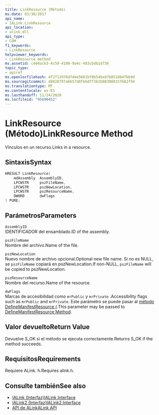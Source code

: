 ```yaml
---
title: LinkResource (Método)
ms.date: 03/30/2017
api_name:
- IALink.LinkResource
api_location:
- alink.dll
api_type:
- COM
f1_keywords:
- LinkResource
helpviewer_keywords:
- LinkResource method
ms.assetid: c404acb3-4c59-4100-9a4c-483cbdb1d736
topic_type:
- apiref
ms.openlocfilehash: 4f2f13976dfd4e5601bf8b54bed7b851884fbb9d
ms.sourcegitcommit: d8020797a6657d0fbbdff362b80300815f682f94
ms.translationtype: MT
ms.contentlocale: es-ES
ms.lasthandoff: 11/24/2020
ms.locfileid: "95690452"
---
```

# <a name="linkresource-method"></a><span data-ttu-id="99940-102">LinkResource (Método)</span><span class="sxs-lookup"><span data-stu-id="99940-102">LinkResource Method</span></span>

<span data-ttu-id="99940-103">Vínculos en un recurso.</span><span class="sxs-lookup"><span data-stu-id="99940-103">Links in a resource.</span></span>  
  
## <a name="syntax"></a><span data-ttu-id="99940-104">Sintaxis</span><span class="sxs-lookup"><span data-stu-id="99940-104">Syntax</span></span>  
  
```cpp  
HRESULT LinkResource(  
    mdAssembly  AssemblyID,  
    LPCWSTR     pszFileName,  
    LPCWSTR     pszNewLocation,  
    LPCWSTR     pszResourceName,  
    DWORD       dwFlags  
) PURE;  
```  
  
## <a name="parameters"></a><span data-ttu-id="99940-105">Parámetros</span><span class="sxs-lookup"><span data-stu-id="99940-105">Parameters</span></span>  

 `AssemblyID`  
 <span data-ttu-id="99940-106">IDENTIFICADOR del ensamblado.</span><span class="sxs-lookup"><span data-stu-id="99940-106">ID of the assembly.</span></span>  
  
 `pszFileName`  
 <span data-ttu-id="99940-107">Nombre del archivo.</span><span class="sxs-lookup"><span data-stu-id="99940-107">Name of the file.</span></span>  
  
 `pszNewLocation`  
 <span data-ttu-id="99940-108">Nuevo nombre de archivo opcional.</span><span class="sxs-lookup"><span data-stu-id="99940-108">Optional new file name.</span></span> <span data-ttu-id="99940-109">Si no es NULL, se `pszFileName` copiará en pszNewLocation.</span><span class="sxs-lookup"><span data-stu-id="99940-109">If non-NULL, `pszFileName` will be copied to pszNewLocation.</span></span>  
  
 `pszResourceName`  
 <span data-ttu-id="99940-110">Nombre del recurso.</span><span class="sxs-lookup"><span data-stu-id="99940-110">Name of the resource.</span></span>  
  
 `dwFlags`  
 <span data-ttu-id="99940-111">Marcas de accesibilidad como `mrPublic` y `mrPrivate` .</span><span class="sxs-lookup"><span data-stu-id="99940-111">Accessibility flags such as `mrPublic` and `mrPrivate`.</span></span> <span data-ttu-id="99940-112">Este parámetro se puede pasar al [método DefineManifestResource (](../metadata/imetadataassemblyemit-definemanifestresource-method.md).</span><span class="sxs-lookup"><span data-stu-id="99940-112">This parameter may be passed to [DefineManifestResource Method](../metadata/imetadataassemblyemit-definemanifestresource-method.md).</span></span>  
  
## <a name="return-value"></a><span data-ttu-id="99940-113">Valor devuelto</span><span class="sxs-lookup"><span data-stu-id="99940-113">Return Value</span></span>  

 <span data-ttu-id="99940-114">Devuelve S_OK si el método se ejecuta correctamente.</span><span class="sxs-lookup"><span data-stu-id="99940-114">Returns S_OK if the method succeeds.</span></span>  
  
## <a name="requirements"></a><span data-ttu-id="99940-115">Requisitos</span><span class="sxs-lookup"><span data-stu-id="99940-115">Requirements</span></span>  

 <span data-ttu-id="99940-116">Requiere ALink. h.</span><span class="sxs-lookup"><span data-stu-id="99940-116">Requires alink.h.</span></span>  
  
## <a name="see-also"></a><span data-ttu-id="99940-117">Consulte también</span><span class="sxs-lookup"><span data-stu-id="99940-117">See also</span></span>

- [<span data-ttu-id="99940-118">IALink (Interfaz)</span><span class="sxs-lookup"><span data-stu-id="99940-118">IALink Interface</span></span>](ialink-interface.md)
- [<span data-ttu-id="99940-119">IALink2 (Interfaz)</span><span class="sxs-lookup"><span data-stu-id="99940-119">IALink2 Interface</span></span>](ialink2-interface.md)
- [<span data-ttu-id="99940-120">API de ALink</span><span class="sxs-lookup"><span data-stu-id="99940-120">ALink API</span></span>](index.md)
